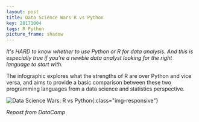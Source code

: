 ```yaml
---
layout: post
title: Data Science Wars R vs Python
key: 20171004
tags: R Python
picture_frame: shadow
---
```


*It's HARD to know whether to use Python or R for data analysis. And this is especially true if you're a newbie data analyst looking for the right language to start with.*
<!--more-->

The infographic explores what the strengths of R are over Python and vice versa, and aims to provide a basic comparison between these two programming languages from a data science and statistics perspective.

![Data Science Wars: R vs Python](http://blog.datacamp.com/wp-content/uploads/2015/05/R-vs-Python-216-2.png){:class="img-responsive"}

*Repost from DataCamp*